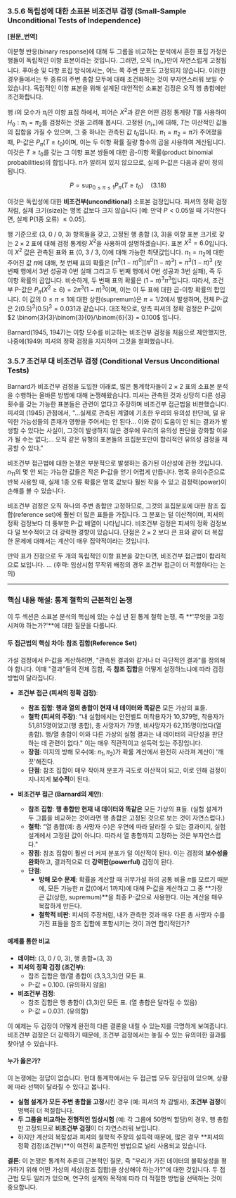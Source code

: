 ### **3.5.6 독립성에 대한 소표본 비조건부 검정 (Small-Sample Unconditional Tests of Independence)**

**[원문_번역]**

이분형 반응(binary response)에 대해 두 그룹을 비교하는 분석에서 흔한 표집 가정은 행들이 독립적인 이항 표본이라는 것입니다. 그러면, 오직 $\{n_{i+}\}$만이 자연스럽게 고정됩니다. 푸아송 및 다항 표집 방식에서는, 어느 쪽 주변 분포도 고정되지 않습니다. 이러한 경우들에서는 두 종류의 주변 총합 모두에 대해 조건화하는 것이 부자연스러워 보일 수 있습니다. 독립적인 이항 표본을 위해 설계된 대안적인 소표본 검정은 오직 행 총합에만 조건화합니다.

행 $i$의 모수가 $\pi_i$인 이항 표집 하에서, 피어슨 $X^2$과 같은 어떤 검정 통계량 $T$를 사용하여 $H_0: \pi_1=\pi_2$를 검정하는 것을 고려해 봅시다. 고정된 $\{n_{i+}\}$에 대해, $T$는 이산적인 값들의 집합을 가질 수 있으며, 그 중 하나는 관측된 값 $t_0$입니다. $\pi_1=\pi_2=\pi$가 주어졌을 때, P-값은 $P_{\pi}(T \ge t_0)$이며, 이는 두 이항 확률 질량 함수의 곱을 사용하여 계산됩니다. 이것은 $T \ge t_0$를 갖는 그 이항 표본 쌍들에 대한 곱-이항 확률(product binomial probabilities)의 합입니다. $\pi$가 알려져 있지 않으므로, 실제 P-값은 다음과 같이 정의됩니다.

$$ P = \sup_{0 \le \pi \le 1} P_{\pi}(T \ge t_0) \quad (3.18) $$

이것은 독립성에 대한 **비조건부(unconditional)** 소표본 검정입니다. 피셔의 정확 검정처럼, 실제 크기(size)는 명목 값보다 크지 않습니다 [예: 만약 $P < 0.05$일 때 기각한다면, 실제 P(1종 오류) $\le 0.05$].

행 기준으로 (3, 0 / 0, 3) 항목들을 갖고, 고정된 행 총합 (3, 3)을 이항 표본 크기로 갖는 $2 \times 2$ 표에 대해 검정 통계량 $X^2$을 사용하여 설명하겠습니다. 표본 $X^2=6.0$입니다. 이 $X^2$ 값은 관측된 표와 표 (0, 3 / 3, 0)에 대해 가능한 최댓값입니다. $\pi_1=\pi_2$에 대한 주어진 값 $\pi$에 대해, 첫 번째 표의 확률은 $[\pi^3(1-\pi)^0][\pi^0(1-\pi)^3] = \pi^3(1-\pi)^3$ (첫 번째 행에서 3번 성공과 0번 실패 그리고 두 번째 행에서 0번 성공과 3번 실패), 즉 두 이항 확률의 곱입니다. 비슷하게, 두 번째 표의 확률은 $(1-\pi)^3\pi^3$입니다. 따라서, 조건부 P-값은 $P_{\pi}(X^2 \ge 6) = 2\pi^3(1-\pi)^3$이며, 이는 이 두 표에 대한 곱-이항 확률의 합입니다. 이 값의 $0 \le \pi \le 1$에 대한 상한(supremum)은 $\pi=1/2$에서 발생하며, 전체 P-값은 $2(0.5)^3(0.5)^3=0.031$과 같습니다. 대조적으로, 양측 피셔의 정확 검정은 P-값이 $2 \binom{3}{3}\binom{3}{0}/\binom{6}{3} = 0.100$ 입니다.

Barnard(1945, 1947)는 이항 모수를 비교하는 비조건부 검정을 처음으로 제안했지만, 나중에(1949) 피셔의 정확 검정을 지지하며 그것을 철회했습니다.

### **3.5.7 조건부 대 비조건부 검정 (Conditional Versus Unconditional Tests)**

Barnard가 비조건부 검정을 도입한 이래로, 많은 통계학자들이 $2 \times 2$ 표의 소표본 분석을 수행하는 올바른 방법에 대해 논쟁해왔습니다. 피셔는 관측된 것과 상당히 다른 성공 횟수를 갖는 가능한 표본들은 관련이 없다고 주장하며 비조건부 접근법을 비판했습니다. 피셔의 (1945) 관점에서, "...실제로 관측된 계열에 기초한 우리의 유의성 판단에, 덜 유익한 가능성들의 존재가 영향을 주어서는 안 된다... 이와 같이 도움이 안 되는 결과가 발생할 수 있다는 사실이, 그것이 발생하지 않은 경우에 우리의 유의성 판단을 강화할 이유가 될 수는 없다;... 오직 같은 유형의 표본들의 표집분포만이 합리적인 유의성 검정을 제공할 수 있다."

비조건부 접근법에 대한 논쟁은 부분적으로 발생하는 증가된 이산성에 관한 것입니다. $n_{11}$의 몇 안 되는 가능한 값들은 작은 P-값을 얻기 어렵게 만듭니다. 명목 유의수준으로 반복 사용할 때, 실제 1종 오류 확률은 명목 값보다 훨씬 작을 수 있고 검정력(power)이 손해를 볼 수 있습니다.

비조건부 검정은 오직 하나의 주변 총합만 고정하므로, 그것의 표집분포에 대한 참조 집합(reference set)에 훨씬 더 많은 표들을 가집니다. 그 분포는 덜 이산적이며, 피셔의 정확 검정보다 더 풍부한 P-값 배열이 나타납니다. 비조건부 검정은 피셔의 정확 검정보다 덜 보수적이고 더 강력한 경향이 있습니다. 단점은 $2 \times 2$ 보다 큰 표와 같이 더 복잡한 문제에 대해서는 계산이 매우 집약적이라는 것입니다.

만약 표가 진정으로 두 개의 독립적인 이항 표본을 갖는다면, 비조건부 접근법이 합리적으로 보입니다. ... (후략: 임상시험 무작위 배정의 경우 조건부 접근이 더 적합하다는 논의)

---

### **핵심 내용 해설: 통계 철학의 근본적인 논쟁**

이 두 섹션은 소표본 분석의 핵심에 있는 수십 년 된 통계 철학 논쟁, 즉 **'무엇을 고정시켜야 하는가?'**에 대한 질문을 다룹니다.

#### **두 접근법의 핵심 차이: 참조 집합(Reference Set)**

가설 검정에서 P-값을 계산하려면, "관측된 결과와 같거나 더 극단적인 결과"를 정의해야 합니다. 이때 "결과"들의 전체 집합, 즉 **참조 집합**을 어떻게 설정하느냐에 따라 검정 방법이 달라집니다.

*   **조건부 접근 (피셔의 정확 검정)**:
    *   **참조 집합**: **행과 열의 총합이 현재 내 데이터와 똑같은** 모든 가상의 표들.
    *   **철학 (피셔의 주장)**: "내 실험에서는 안전벨트 미착용자가 10,379명, 착용자가 51,815명이었고(행 총합), 총 사망자가 79명, 비사망자가 62,115명이었다(열 총합). 행/열 총합이 이와 다른 가상의 실험 결과는 내 데이터의 극단성을 판단하는 데 관련이 없다." 이는 매우 직관적이고 설득력 있는 주장입니다.
    *   **장점**: 미지의 방해 모수(예: $\pi_1, \pi_2$)가 확률 계산에서 완전히 사라져 계산이 '깨끗'해진다.
    *   **단점**: 참조 집합이 매우 작아져 분포가 극도로 이산적이 되고, 이로 인해 검정이 지나치게 **보수적**이 된다.

*   **비조건부 접근 (Barnard의 제안)**:
    *   **참조 집합**: **행 총합만 현재 내 데이터와 똑같은** 모든 가상의 표들. (실험 설계가 두 그룹을 비교하는 것이라면 행 총합은 고정된 것으로 보는 것이 자연스럽다.)
    *   **철학**: "열 총합(예: 총 사망자 수)은 우연에 따라 달라질 수 있는 결과이지, 실험 설계에서 고정된 값이 아니다. 따라서 열 총합까지 고정하는 것은 부자연스럽다."
    *   **장점**: 참조 집합이 훨씬 더 커져 분포가 덜 이산적이 된다. 이는 검정의 **보수성을 완화**하고, 결과적으로 더 **강력한(powerful)** 검정이 된다.
    *   **단점**:
        *   **방해 모수 문제**: 확률을 계산할 때 귀무가설 하의 공통 비율 $\pi$를 모르기 때문에, 모든 가능한 $\pi$ 값(0에서 1까지)에 대해 P-값을 계산하고 그 중 **가장 큰 값(상한, supremum)**을 최종 P-값으로 사용한다. 이는 계산을 매우 복잡하게 만든다.
        *   **철학적 비판**: 피셔의 주장처럼, 내가 관측한 것과 매우 다른 총 사망자 수를 가진 표들을 참조 집합에 포함시키는 것이 과연 합리적인가?

#### **예제를 통한 비교**

*   **데이터**: (3, 0 / 0, 3), 행 총합=(3, 3)
*   **피셔의 정확 검정 (조건부)**:
    *   참조 집합은 행/열 총합이 (3,3,3,3)인 모든 표.
    *   P-값 = 0.100. (유의하지 않음)
*   **비조건부 검정**:
    *   참조 집합은 행 총합이 (3,3)인 모든 표. (열 총합은 달라질 수 있음)
    *   P-값 = 0.031. (유의함)

이 예제는 두 검정이 어떻게 완전히 다른 결론을 내릴 수 있는지를 극명하게 보여줍니다. 비조건부 검정은 더 강력하기 때문에, 조건부 검정에서는 놓칠 수 있는 유의미한 결과를 찾아낼 수 있습니다.

#### **누가 옳은가?**

이 논쟁에는 정답이 없습니다. 현대 통계학에서는 두 접근법 모두 장단점이 있으며, 상황에 따라 선택이 달라질 수 있다고 봅니다.

*   **실험 설계가 모든 주변 총합을 고정**시킨 경우 (예: 피셔의 차 감별사), **조건부 검정**이 명백히 더 적절합니다.
*   **두 그룹을 비교하는 전형적인 임상시험** (예: 각 그룹에 50명씩 할당)의 경우, 행 총합만 고정되므로 **비조건부 검정**이 더 자연스러워 보입니다.
*   하지만 계산의 복잡성과 피셔의 철학적 주장의 설득력 때문에, 많은 경우 **피셔의 정확 검정(조건부)**이 여전히 표준적인 방법으로 널리 사용되고 있습니다.

**결론**: 이 논쟁은 통계적 추론의 근본적인 질문, 즉 "우리가 가진 데이터의 불확실성을 평가하기 위해 어떤 가상의 세상(참조 집합)을 상상해야 하는가?"에 대한 것입니다. 두 접근법 모두 일리가 있으며, 연구의 설계와 목적에 따라 더 적절한 방법을 선택하는 것이 중요합니다.
